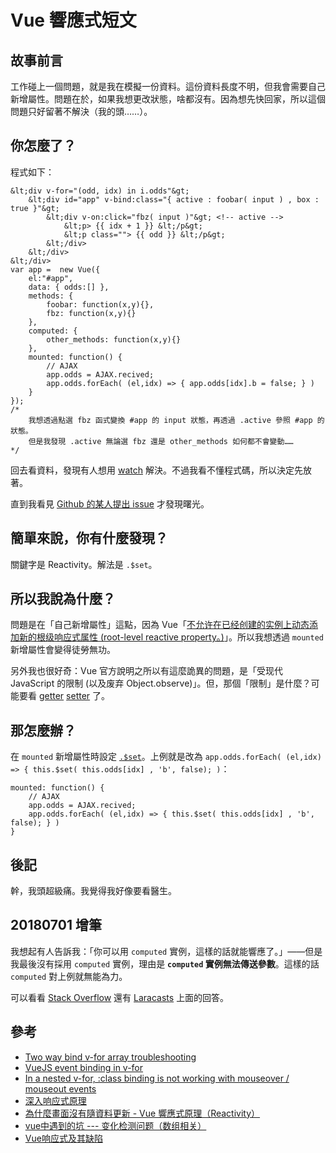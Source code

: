 # Vue 響應式短文

## 故事前言

工作碰上一個問題，就是我在模擬一份資料。這份資料長度不明，但我會需要自己新增屬性。問題在於，如果我想更改狀態，啥都沒有。因為想先快回家，所以這個問題只好留著不解決（我的頭……）。

## 你怎麼了？

程式如下：

```vue
&lt;div v-for="(odd, idx) in i.odds"&gt;
    &lt;div id="app" v-bind:class="{ active : foobar( input ) , box : true }"&gt;
        &lt;div v-on:click="fbz( input )"&gt; <!-- active -->
            &lt;p> {{ idx + 1 }} &lt;/p&gt;
            &lt;p class=""> {{ odd }} &lt;/p&gt;
        &lt;/div>
    &lt;/div>
&lt;/div>
var app =  new Vue({
    el:"#app",
    data: { odds:[] },
    methods: {
        foobar: function(x,y){},
        fbz: function(x,y){}
    },
    computed: {
        other_methods: function(x,y){}
    },
    mounted: function() {
        // AJAX
        app.odds = AJAX.recived;
        app.odds.forEach( (el,idx) => { app.odds[idx].b = false; } )
    }
});
/*
    我想透過點選 fbz 函式變換 #app 的 input 狀態，再透過 .active 參照 #app 的狀態。
    但是我發現 .active 無論選 fbz 還是 other_methods 如何都不會變動……
*/
```

回去看資料，發現有人想用 [watch](https://stackoverflow.com/questions/36978333/vuejs-event-binding-in-v-for) 解決。不過我看不懂程式碼，所以決定先放著。

直到我看見 [Github 的某人提出 issue](https://github.com/vuejs/vue/issues/5565) 才發現曙光。

## 簡單來說，你有什麼發現？

關鍵字是 Reactivity。解法是 `.$set`。

## 所以我說為什麼？

問題是在「自己新增屬性」這點，因為 Vue「[不允许在已经创建的实例上动态添加新的根级响应式属性 (root-level reactive property。)](https://cn.vuejs.org/v2/guide/reactivity.html)」。所以我想透過 `mounted` 新增屬性會變得徒勞無功。

另外我也很好奇：Vue 官方說明之所以有這麼詭異的問題，是「受现代 JavaScript 的限制 (以及废弃 Object.observe)」。但，那個「限制」是什麼？可能要看 [getter](https://developer.mozilla.org/en-US/docs/Web/JavaScript/Reference/Functions/get) [setter](https://developer.mozilla.org/en-US/docs/Web/JavaScript/Reference/Functions/set) 了。

## 那怎麼辦？

在 `mounted` 新增屬性時設定 [`.$set`](https://vuejs.org/v2/api/#Vue-set-target-key-value)。上例就是改為 `app.odds.forEach( (el,idx) => { this.$set( this.odds[idx] , 'b', false); )`：

```vue
mounted: function() {
    // AJAX
    app.odds = AJAX.recived;
    app.odds.forEach( (el,idx) => { this.$set( this.odds[idx] , 'b', false); } )
}
```

## 後記

幹，我頭超級痛。我覺得我好像要看醫生。

## 20180701 增筆

我想起有人告訴我：「你可以用 `computed` 實例，這樣的話就能響應了。」——但是我最後沒有採用 `computed` 實例，理由是 **`computed` 實例無法傳送參數**。這樣的話 `computed` 對上例就無能為力。

可以看看 [Stack Overflow](https://stackoverflow.com/questions/40522634/can-i-pass-parameters-in-computed-properties-in-vue-js) 還有 [Laracasts](https://laracasts.com/discuss/channels/vue/pass-arguments-to-computed-properties?page=0) 上面的回答。

## 參考

* [Two way bind v-for array troubleshooting](https://codepen.io/iigmir/pen/vRRroa)
* [VueJS event binding in v-for](https://stackoverflow.com/questions/36978333/vuejs-event-binding-in-v-for)
* [In a nested v-for, :class binding is not working with mouseover / mouseout events](https://github.com/vuejs/vue/issues/5565)
* [深入响应式原理](https://cn.vuejs.org/v2/guide/reactivity.html)
* [為什麼畫面沒有隨資料更新 - Vue 響應式原理（Reactivity）](https://pjchender.blogspot.tw/2017/05/vue-vue-reactivity.html)
* [ vue中遇到的坑 --- 变化检测问题（数组相关） ](https://www.cnblogs.com/zhuzhenwei918/p/6893496.html)
* [ Vue响应式及其缺陷 ](https://www.w3cplus.com/vue/vue-reactivity-and-pitfalls.html)